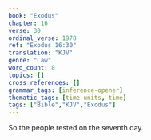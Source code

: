 ```yaml
---
book: "Exodus"
chapter: 16
verse: 30
ordinal_verse: 1978
ref: "Exodus 16:30"
translation: "KJV"
genre: "Law"
word_count: 8
topics: []
cross_references: []
grammar_tags: [inference-opener]
thematic_tags: [time-units, time]
tags: ["Bible","KJV","Exodus"]
---
```

So the people rested on the seventh day.
